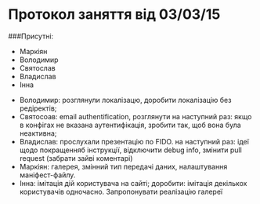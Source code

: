 # Протокол заняття від 03/03/15
###Присутні:
- Маркіян
- Володимир
- Святослав
- Владислав
- Інна
* Володимир: 
розглянули локалізацю, доробити локалізацію без редіректів;
* Святосоав:
email authentification, розглянути на наступний раз: якщо в конфігах не вказана  аутентифікація, зробити так, щоб вона була неактивна;
* Владислав:
прослухали презентацію по FIDO. 
на наступний раз: ідеї щодо покращенняб інструкції, відключити debug info, змінити pull request (забрати зайві коментарі)
* Маркіян: галерея, змінний тип передачі даних, налаштування маніфест-файлу.
* Інна: імітація дій користувача на сайті; доробити: імітація декількох користувачів одночасно. Запропонувати реалізацію галереї
